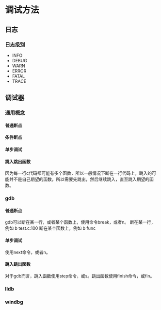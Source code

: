 # 调试方法
## 日志
### 日志级别
- INFO
- DEBUG
- WARN
- ERROR
- FATAL
- TRACE
## 调试器
### 通用概念
#### 普通断点
#### 条件断点
#### 单步调试
#### 跳入跳出函数
因为每一行c代码都可能有多个函数，所以一般情况下断在一行代码上，跳入的可能并不是自己期望的函数，所以需要先跳出，然后继续跳入，直至跳入期望的函数。
### gdb
#### 普通断点
gdb可以断在某一行，或者某个函数上，使用命令break，或者n。
断在某一行，例如 b test.c:100
断在某个函数上，例如 b func
#### 单步调试
使用next命令，或者n。
#### 跳入跳出函数
对于gdb而言，跳入函数使用step命令，或s。跳出函数使用finish命令，或fin。
### lldb
### windbg